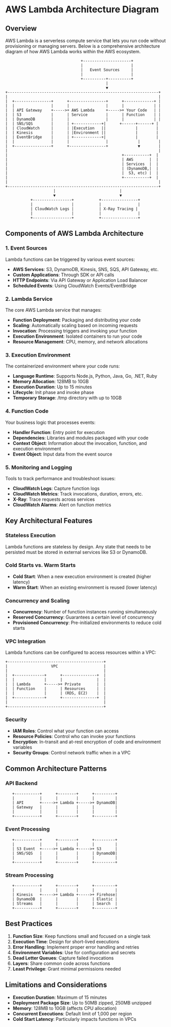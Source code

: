# AWS Lambda Architecture Diagram

## Overview

AWS Lambda is a serverless compute service that lets you run code without provisioning or managing servers. Below is a comprehensive architecture diagram of how AWS Lambda works within the AWS ecosystem.

```
                                 +---------------------+
                                 |                     |
                                 |   Event Sources     |
                                 |                     |
                                 +----------+----------+
                                            |
                                            ▼
+------------------------------------------------------------------+
|                                                                  |
|  +----------------+      +----------------+      +-------------+ |
|  |                |      |                |      |             | |
|  | API Gateway    +----->+ AWS Lambda     +----->+ Your Code   | |
|  | S3             |      | Service        |      | Function    | |
|  | DynamoDB       |      |                |      |             | |
|  | SNS/SQS        |      | +------------+|      +------+------+ |
|  | CloudWatch     |      | |Execution   ||             |        |
|  | Kinesis        |      | |Environment ||             |        |
|  | EventBridge    |      | +------------+|             |        |
|  |                |      |                |             |        |
|  +----------------+      +----------------+             ▼        |
|                                                                  |
|                                                  +-----------+  |
|                                                  | AWS       |  |
|                                                  | Services  |  |
|                                                  | (DynamoDB,|  |
|                                                  |  S3, etc) |  |
|                                                  +-----------+  |
|                                                                  |
+------------------------------------------------------------------+
                     |                            |
                     ▼                            ▼
           +-----------------+           +----------------+
           |                 |           |                |
           | CloudWatch Logs |           | X-Ray Tracing |
           |                 |           |                |
           +-----------------+           +----------------+
```

## Components of AWS Lambda Architecture

### 1. Event Sources

Lambda functions can be triggered by various event sources:

- **AWS Services**: S3, DynamoDB, Kinesis, SNS, SQS, API Gateway, etc.
- **Custom Applications**: Through SDK or API calls
- **HTTP Endpoints**: Via API Gateway or Application Load Balancer
- **Scheduled Events**: Using CloudWatch Events/EventBridge

### 2. Lambda Service

The core AWS Lambda service that manages:

- **Function Deployment**: Packaging and distributing your code
- **Scaling**: Automatically scaling based on incoming requests
- **Invocation**: Processing triggers and invoking your function
- **Execution Environment**: Isolated containers to run your code
- **Resource Management**: CPU, memory, and network allocations

### 3. Execution Environment

The containerized environment where your code runs:

- **Language Runtime**: Supports Node.js, Python, Java, Go, .NET, Ruby
- **Memory Allocation**: 128MB to 10GB
- **Execution Duration**: Up to 15 minutes
- **Lifecycle**: Init phase and invoke phase
- **Temporary Storage**: /tmp directory with up to 10GB

### 4. Function Code

Your business logic that processes events:

- **Handler Function**: Entry point for execution
- **Dependencies**: Libraries and modules packaged with your code
- **Context Object**: Information about the invocation, function, and execution environment
- **Event Object**: Input data from the event source

### 5. Monitoring and Logging

Tools to track performance and troubleshoot issues:

- **CloudWatch Logs**: Capture function logs
- **CloudWatch Metrics**: Track invocations, duration, errors, etc.
- **X-Ray**: Trace requests across services
- **CloudWatch Alarms**: Alert on function metrics

## Key Architectural Features

### Stateless Execution

Lambda functions are stateless by design. Any state that needs to be persisted must be stored in external services like S3 or DynamoDB.

### Cold Starts vs. Warm Starts

- **Cold Start**: When a new execution environment is created (higher latency)
- **Warm Start**: When an existing environment is reused (lower latency)

### Concurrency and Scaling

- **Concurrency**: Number of function instances running simultaneously
- **Reserved Concurrency**: Guarantees a certain level of concurrency
- **Provisioned Concurrency**: Pre-initialized environments to reduce cold starts

### VPC Integration

Lambda functions can be configured to access resources within a VPC:

```
+------------------------------------------+
|                   VPC                    |
|                                          |
|  +-------------+      +---------------+  |
|  |             |      |               |  |
|  | Lambda      +----->+ Private       |  |
|  | Function    |      | Resources     |  |
|  |             |      | (RDS, EC2)    |  |
|  +-------------+      +---------------+  |
|                                          |
+------------------------------------------+
```

### Security

- **IAM Roles**: Control what your function can access
- **Resource Policies**: Control who can invoke your functions
- **Encryption**: In-transit and at-rest encryption of code and environment variables
- **Security Groups**: Control network traffic when in a VPC

## Common Architecture Patterns

### API Backend

```
   +-----------+      +--------+      +---------+
   |           |      |        |      |         |
   | API       +----->+ Lambda +----->+ DynamoDB|
   | Gateway   |      |        |      |         |
   |           |      |        |      |         |
   +-----------+      +--------+      +---------+
```

### Event Processing

```
   +-----------+      +--------+      +---------+
   |           |      |        |      |         |
   | S3 Event  +----->+ Lambda +----->+ S3      |
   | SNS/SQS   |      |        |      | DynamoDB|
   |           |      |        |      |         |
   +-----------+      +--------+      +---------+
```

### Stream Processing

```
   +-----------+      +--------+      +---------+
   |           |      |        |      |         |
   | Kinesis   +----->+ Lambda +----->+ Firehose|
   | DynamoDB  |      |        |      | Elastic |
   | Streams   |      |        |      | Search  |
   +-----------+      +--------+      +---------+
```

## Best Practices

1. **Function Size**: Keep functions small and focused on a single task
2. **Execution Time**: Design for short-lived executions
3. **Error Handling**: Implement proper error handling and retries
4. **Environment Variables**: Use for configuration and secrets
5. **Dead Letter Queues**: Capture failed invocations
6. **Layers**: Share common code across functions
7. **Least Privilege**: Grant minimal permissions needed

## Limitations and Considerations

- **Execution Duration**: Maximum of 15 minutes
- **Deployment Package Size**: Up to 50MB zipped, 250MB unzipped
- **Memory**: 128MB to 10GB (affects CPU allocation)
- **Concurrent Executions**: Default limit of 1,000 per region
- **Cold Start Latency**: Particularly impacts functions in VPCs